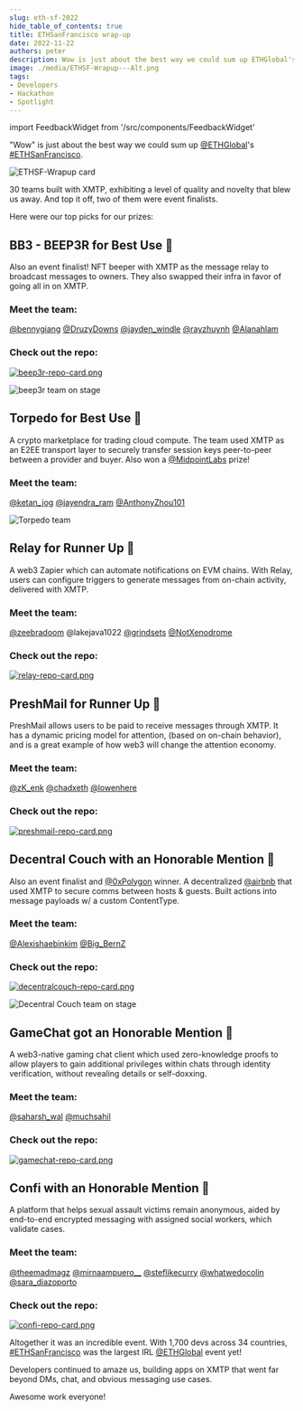 ```yaml
---
slug: eth-sf-2022
hide_table_of_contents: true
title: ETHSanFrancisco wrap-up
date: 2022-11-22
authors: peter
description: Wow is just about the best way we could sum up ETHGlobal's ETHSanFrancisco.
image: ./media/ETHSF-Wrapup---Alt.png
tags:
- Developers
- Hackathon
- Spotlight
---
```

import FeedbackWidget from '/src/components/FeedbackWidget'

"Wow" is just about the best way we could sum up [@ETHGlobal](https://twitter.com/ETHGlobal)'s [#ETHSanFrancisco](https://twitter.com/hashtag/ETHSanFrancisco?src=hashtag_click).

![ETHSF-Wrapup card](./media/ETHSF-Wrapup---Alt.png)

<!--truncate-->

30 teams built with XMTP, exhibiting a level of quality and novelty that blew us away. And top it off, two of them were event finalists.

Here were our top picks for our prizes:


## BB3 - BEEP3R for Best Use 🥇

Also an event finalist! NFT beeper with XMTP as the message relay to broadcast messages to owners. They also swapped their infra in favor of going all in on XMTP.


### Meet the team:

[@bennygiang](https://twitter.com/BennyGiang) [@DruzyDowns](https://twitter.com/DruzyDowns) [@jayden_windle](https://twitter.com/jayden_windle) [@rayzhuynh](https://twitter.com/RayzHuynh) [@Alanahlam](https://twitter.com/alanahlam)


### Check out the repo:

[![beep3r-repo-card.png](media/beep3r-repo-card.png)](https://github.com/FUTUREPRIMITIVEXYZ/bb3-beep3r)

![beep3r team on stage](media/FhS69XDUUAABfRF.jpeg)


## Torpedo for Best Use 🥇

A crypto marketplace for trading cloud compute. The team used XMTP as an E2EE transport layer to securely transfer session keys peer-to-peer between a provider and buyer. Also won a [@MidpointLabs](https://twitter.com/MidpointLabs) prize!


### Meet the team:

[@ketan_jog](https://twitter.com/ketan_jog) [@jayendra_ram](https://twitter.com/jayendra_ram) [@AnthonyZhou101](https://twitter.com/AnthonyZhou101)

![Torpedo team](media/FhS69z4VIAAkdbK.jpeg)


## Relay for Runner Up 🥈

A web3 Zapier which can automate notifications on EVM chains. With Relay, users can configure triggers to generate messages from on-chain activity, delivered with XMTP.


### Meet the team:

[@zeebradoom](https://twitter.com/zeebradoom) @lakejava1022 [@grindsets](https://twitter.com/grindsets) [@NotXenodrome](https://twitter.com/NotXenodrome)


### Check out the repo:

[![relay-repo-card.png](media/relay-repo-card.png)](https://github.com/agxmbhir/relay)


## PreshMail for Runner Up 🥈

PreshMail allows users to be paid to receive messages through XMTP. It has a dynamic pricing model for attention, (based on on-chain behavior), and is a great example of how web3 will change the attention economy.


### Meet the team:

[@zK_enk](https://twitter.com/zK_enk) [@chadxeth](https://twitter.com/chadxeth) [@lowenhere](https://twitter.com/lowenhere)


### Check out the repo:

[![preshmail-repo-card.png](media/preshmail-repo-card.png)](https://github.com/Omegachads)


## Decentral Couch with an Honorable Mention 🥉

Also an event finalist and [@0xPolygon](https://twitter.com/0xPolygon) winner. A decentralized [@airbnb](https://twitter.com/Airbnb) that used XMTP to secure comms between hosts & guests. Built actions into message payloads w/ a custom ContentType.  


### Meet the team:

[@Alexishaebinkim](https://twitter.com/Alexishaebinkim) [@Big_BernZ](https://twitter.com/Big_BernZ)


### Check out the repo:

[![decentralcouch-repo-card.png](media/decentralcouch-repo-card.png)](https://github.com/jeffzwang/ethsf)

![Decentral Couch team on stage](media/FhS6-fUUUAIJ-3O.jpeg)


## GameChat got an Honorable Mention 🥉

A web3-native gaming chat client which used zero-knowledge proofs to allow players to gain additional privileges within chats through identity verification, without revealing details or self-doxxing.


### Meet the team:

[@saharsh_wal](https://twitter.com/saharsh_wal) [@muchsahil](https://twitter.com/muchsahil)


### Check out the repo:

[![gamechat-repo-card.png](media/gamechat-repo-card.png)](https://github.com/orgs/ethsfX22/repositories)


## Confi with an Honorable Mention 🥉

A platform that helps sexual assault victims remain anonymous, aided by end-to-end encrypted messaging with assigned social workers, which validate cases.


### Meet the team:

[@theemadmagz](https://twitter.com/theemadmagz) [@mirnaampuero__](https://twitter.com/mirnaampuero__) [@steflikecurry](https://twitter.com/StefLikeCurry) [@whatwedocolin](https://twitter.com/whatwedocolin) [@sara_diazoporto](https://twitter.com/sara_diazoporto)


### Check out the repo:

[![confi-repo-card.png](media/confi-repo-card.png)](https://github.com/SaraGabriela/Confi)


Altogether it was an incredible event. With 1,700 devs across 34 countries, [#ETHSanFrancisco](https://twitter.com/hashtag/ETHSanFrancisco?src=hashtag_click) was the largest IRL [@ETHGlobal](https://twitter.com/ETHGlobal) event yet!

Developers continued to amaze us, building apps on XMTP that went far beyond DMs, chat, and obvious messaging use cases.

Awesome work everyone!

<br/>
<FeedbackWidget />